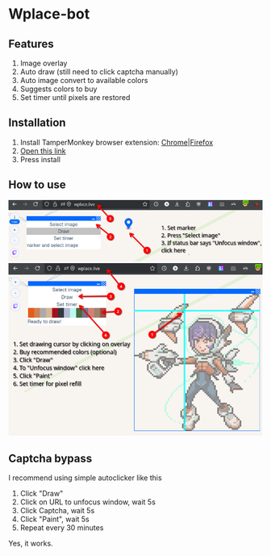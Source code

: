 # Wplace-bot

## Features

1. Image overlay
2. Auto draw (still need to click captcha manually)
3. Auto image convert to available colors
4. Suggests colors to buy
5. Set timer until pixels are restored

## Installation

1. Install TamperMonkey browser extension: [Chrome](https://chromewebstore.google.com/detail/tampermonkey/dhdgffkkebhmkfjojejmpbldmpobfkfo?hl=en)|[Firefox](https://addons.mozilla.org/en-US/firefox/addon/tampermonkey/)
2. [Open this link](https://github.com/SoundOfTheSky/wplace-bot/raw/refs/heads/main/dist.user.js)
3. Press install

## How to use

![Instruction1](https://github.com/SoundOfTheSky/wplace-bot/raw/refs/heads/main/Instruction1.png)
![Instruction2](https://github.com/SoundOfTheSky/wplace-bot/raw/refs/heads/main/Instruction2.png)

## Captcha bypass

I recommend using simple autoclicker like this

1. Click "Draw"
2. Click on URL to unfocus window, wait 5s
3. Click Captcha, wait 5s
4. Click "Paint", wait 5s
5. Repeat every 30 minutes

Yes, it works.
